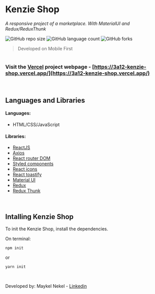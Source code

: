  # Kenzie Shop
_A responsive project of a marketplace. With MaterialUI and Redux/ReduxThunk_

![GitHub repo size](https://img.shields.io/github/repo-size/maykelnekel/hamburgueria-kenzie?style=for-the-badge)
![GitHub language count](https://img.shields.io/github/languages/count/maykelnekel/hamburgueria-kenzie?style=for-the-badge)
![GitHub forks](https://img.shields.io/github/forks/maykelnekel/hamburgueria-kenzie?style=for-the-badge)

> Developed on Mobile First
# 

### Visit the [Vercel](https://vercel.com) project webpage - [https://3a12-kenzie-shop.vercel.app/](https://3a12-kenzie-shop.vercel.app/)

<br>

## Languages and Libraries

#### Languages:
- HTML/CSS/JavaScript


#### Libraries:
- [ReactJS](https://reactjs.org/)
- [Axios](https://axios-http.com/docs/intro)
- [React router DOM](https://react-hook-form.com/)
- [Styled components](https://reactrouter.com/web/guides/quick-start)
- [React icons](https://react-icons.github.io/react-icons/)
- [React toastify](https://fkhadra.github.io/react-toastify/introduction)
- [Material UI](https://material-ui.com/)
- [Redux](https://redux.js.org/)
- [Redux Thunk](https://github.com/reduxjs/redux-thunk)

<br>

## Intalling Kenzie Shop

To init the Kenzie Shop, install the dependencies.

On terminal:
```
npm init
```
or
```
yarn init
```
<br>

Developed by: Maykel Nekel - [Linkedin](https://www.linkedin.com/in/maykelnekel/)
